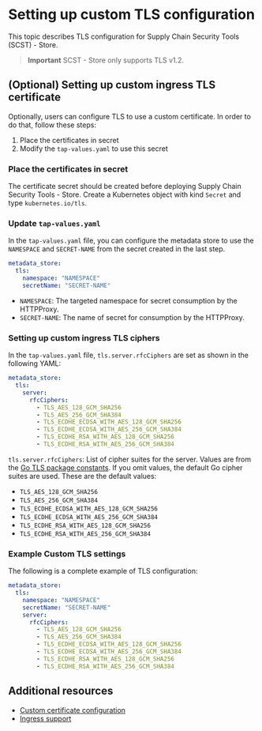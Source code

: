 # Setting up custom TLS configuration

This topic describes TLS configuration for Supply Chain Security Tools (SCST) - Store.

> **Important** SCST - Store only supports TLS v1.2.

## (Optional) Setting up custom ingress TLS certificate

Optionally, users can configure TLS to use a custom certificate. In order to do that, follow these steps:

1. Place the certificates in secret
1. Modify the `tap-values.yaml` to use this secret

### Place the certificates in secret

The certificate secret should be created before deploying Supply Chain Security Tools - Store. Create a Kubernetes object with kind `Secret` and type `kubernetes.io/tls`.

### Update `tap-values.yaml`

In the `tap-values.yaml` file, you can configure the metadata store to use the `NAMESPACE` and `SECRET-NAME` from the secret created in the last step.

```yaml
metadata_store:
  tls:
    namespace: "NAMESPACE"
    secretName: "SECRET-NAME"
```

- `NAMESPACE`: The targeted namespace for secret consumption by the HTTPProxy.
- `SECRET-NAME`: The name of secret for consumption by the HTTPProxy.

### Setting up custom ingress TLS ciphers

In the `tap-values.yaml` file, `tls.server.rfcCiphers` are set as shown in the following YAML:

```yaml
metadata_store:
  tls:
    server:
      rfcCiphers:
        - TLS_AES_128_GCM_SHA256
        - TLS_AES_256_GCM_SHA384
        - TLS_ECDHE_ECDSA_WITH_AES_128_GCM_SHA256
        - TLS_ECDHE_ECDSA_WITH_AES_256_GCM_SHA384
        - TLS_ECDHE_RSA_WITH_AES_128_GCM_SHA256
        - TLS_ECDHE_RSA_WITH_AES_256_GCM_SHA384
```

`tls.server.rfcCiphers`: List of cipher suites for the server. Values are from the [Go TLS package constants](https://golang.org/pkg/crypto/tls/#pkg-constants). If you omit values, the default Go cipher suites are used. These are the default values:

- `TLS_AES_128_GCM_SHA256`
- `TLS_AES_256_GCM_SHA384`
- `TLS_ECDHE_ECDSA_WITH_AES_128_GCM_SHA256`
- `TLS_ECDHE_ECDSA_WITH_AES_256_GCM_SHA384`
- `TLS_ECDHE_RSA_WITH_AES_128_GCM_SHA256`
- `TLS_ECDHE_RSA_WITH_AES_256_GCM_SHA384`

### Example Custom TLS settings

The following is a complete example of TLS configuration:

```yaml
metadata_store:
  tls:
    namespace: "NAMESPACE"
    secretName: "SECRET-NAME"
    server:
      rfcCiphers:
        - TLS_AES_128_GCM_SHA256
        - TLS_AES_256_GCM_SHA384
        - TLS_ECDHE_ECDSA_WITH_AES_128_GCM_SHA256
        - TLS_ECDHE_ECDSA_WITH_AES_256_GCM_SHA384
        - TLS_ECDHE_RSA_WITH_AES_128_GCM_SHA256
        - TLS_ECDHE_RSA_WITH_AES_256_GCM_SHA384
```

## Additional resources

- [Custom certificate configuration](custom-cert.hbs.md)
- [Ingress support](ingress.hbs.md)

